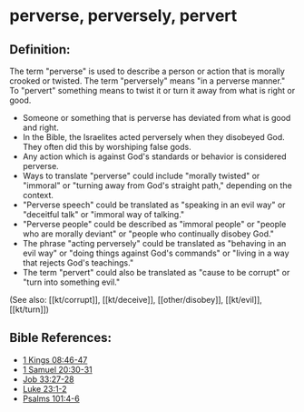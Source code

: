 # perverse, perversely, pervert #

## Definition: ##

The term "perverse" is used to describe a person or action that is morally crooked or twisted. The term "perversely" means "in a perverse manner." To "pervert" something means to twist it or turn it away from what is right or good.

* Someone or something that is perverse has deviated from what is good and right.
* In the Bible, the Israelites acted perversely when they disobeyed God. They often did this by worshiping false gods.
* Any action which is against God's standards or behavior is considered perverse.
* Ways to translate "perverse" could include "morally twisted" or "immoral" or "turning away from God's straight path," depending on the context.
* "Perverse speech" could be translated as "speaking in an evil way" or "deceitful talk" or "immoral way of talking."
* "Perverse people" could be described as "immoral people" or "people who are morally deviant" or "people who continually disobey God."
* The phrase "acting perversely" could be translated as "behaving in an evil way" or "doing things against God's commands" or "living in a way that rejects God's teachings."
* The term "pervert" could also be translated as "cause to be corrupt" or "turn into something evil."

(See also: [[kt/corrupt]], [[kt/deceive]], [[other/disobey]], [[kt/evil]], [[kt/turn]])

## Bible References: ##

* [1 Kings 08:46-47](en/tn/1ki/help/08/46)
* [1 Samuel 20:30-31](en/tn/1sa/help/20/30)
* [Job 33:27-28](en/tn/job/help/33/27)
* [Luke 23:1-2](en/tn/luk/help/23/01)
* [Psalms 101:4-6](en/tn/psa/help/101/04)